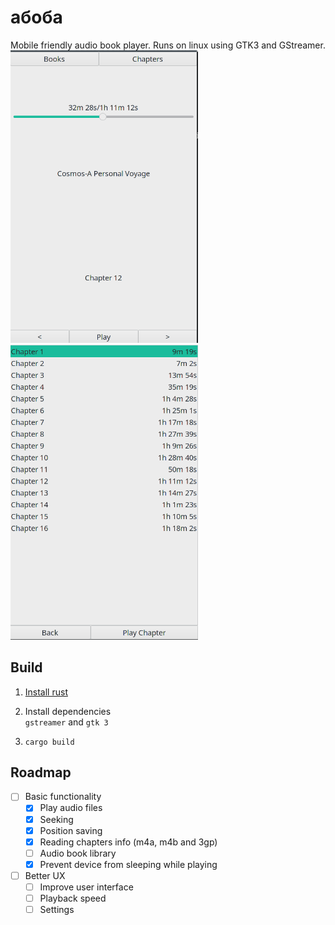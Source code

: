 # абоба

Mobile friendly audio book player.
Runs on linux using GTK3 and GStreamer.  
<img src="screenshots/player.png" width="300px"/>
<img src="screenshots/chapters.png" width="300px"/>


## Build

1. [Install rust](https://www.rust-lang.org/tools/install)

2. Install dependencies  
    `gstreamer` and `gtk 3`
3. `cargo build`

## Roadmap

- [ ] Basic functionality  
    - [x] Play audio files
    - [x] Seeking
    - [x] Position saving
    - [x] Reading chapters info (m4a, m4b and 3gp)
    - [ ] Audio book library
    - [x] Prevent device from sleeping while playing
- [ ] Better UX
    - [ ] Improve user interface
    - [ ] Playback speed
    - [ ] Settings
